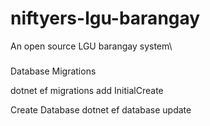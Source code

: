 # niftyers-lgu-barangay
An open source LGU barangay system\


###
Database Migrations

dotnet ef migrations add InitialCreate

Create Database
dotnet ef database update